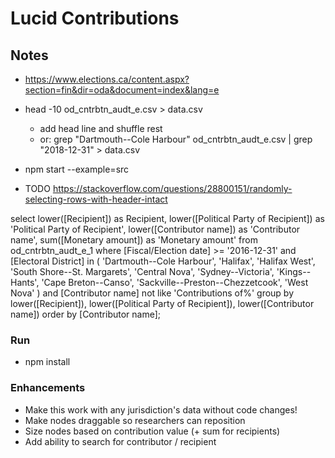 # Lucid Contributions

## Notes

* https://www.elections.ca/content.aspx?section=fin&dir=oda&document=index&lang=e
* head -10 od_cntrbtn_audt_e.csv > data.csv
  * add head line and shuffle rest
  * or: grep "Dartmouth--Cole Harbour" od_cntrbtn_audt_e.csv | grep "2018-12-31" > data.csv

* npm start --example=src

* TODO https://stackoverflow.com/questions/28800151/randomly-selecting-rows-with-header-intact

select
  lower([Recipient]) as Recipient,
  lower([Political Party of Recipient]) as 'Political Party of Recipient',
  lower([Contributor name]) as 'Contributor name',
  sum([Monetary amount]) as 'Monetary amount'
from
  od_cntrbtn_audt_e_1
where
  [Fiscal/Election date] >= '2016-12-31'
  and [Electoral District] in (
    'Dartmouth--Cole Harbour',
    'Halifax',
    'Halifax West',
    'South Shore--St. Margarets',
    'Central Nova',
    'Sydney--Victoria',
    'Kings--Hants',
    'Cape Breton--Canso',
    'Sackville--Preston--Chezzetcook',
    'West Nova'
  )
  and [Contributor name] not like 'Contributions of%'
group by
  lower([Recipient]),
  lower([Political Party of Recipient]),
  lower([Contributor name])
order by
  [Contributor name];

### Run
* npm install

### Enhancements
* Make this work with any jurisdiction's data without code changes!
* Make nodes draggable so researchers can reposition
* Size nodes based on contribution value (+ sum for recipients)
* Add ability to search for contributor / recipient 
